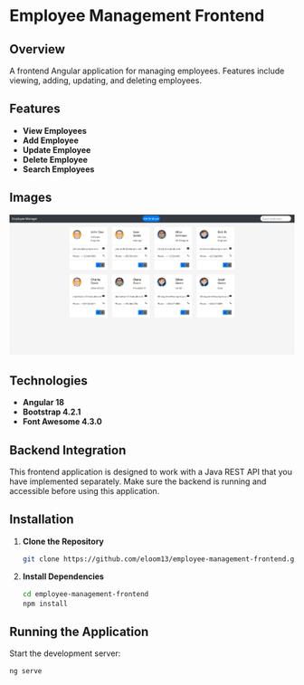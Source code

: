 # Employee Management Frontend

## Overview
A frontend Angular application for managing employees. Features include viewing, adding, updating, and deleting employees.

## Features
- **View Employees**
- **Add Employee**
- **Update Employee**
- **Delete Employee**
- **Search Employees**

## Images
![Screenshot](images/main.png)

## Technologies
- **Angular 18**
- **Bootstrap 4.2.1**
- **Font Awesome 4.3.0**

## Backend Integration
This frontend application is designed to work with a Java REST API that you have implemented separately. Make sure the backend is running and accessible before using this application.

## Installation
1. **Clone the Repository**
    ```sh
    git clone https://github.com/eloom13/employee-management-frontend.git
    ```

2. **Install Dependencies**
    ```sh
    cd employee-management-frontend
    npm install
    ```

## Running the Application
Start the development server:
```sh
ng serve

